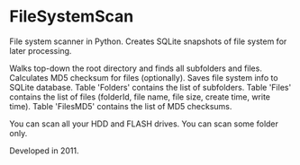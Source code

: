 # FileSystemScan

File system scanner in Python.
Creates SQLite snapshots of file system for later processing.

Walks top-down the root directory and finds all subfolders and files.
Calculates MD5 checksum for files (optionally).
Saves file system info to SQLite database.
Table 'Folders' contains the list of subfolders.
Table 'Files' contains the list of files (folderId, file name, file size, create time, write time).
Table 'FilesMD5' contains the list of MD5 checksums.

You can scan all your HDD and FLASH drives.
You can scan some folder only.

Developed in 2011.

